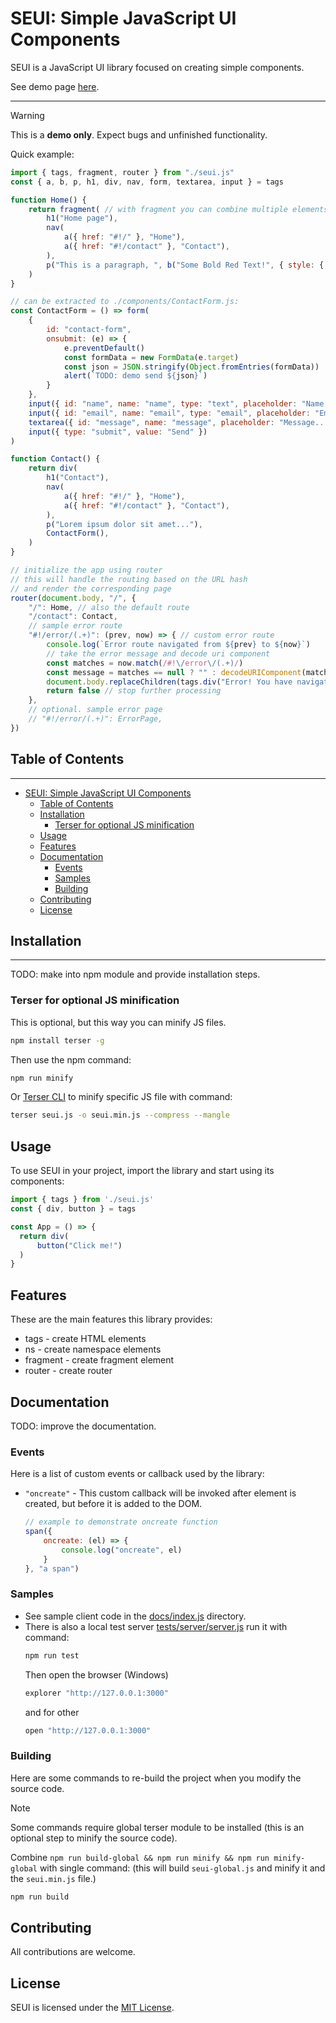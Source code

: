 # SEUI: Simple JavaScript UI Components

SEUI is a JavaScript UI library focused on creating simple components.

See demo page [here](https://sehrentos.github.io/seui/).

---

> [!WARNING]
> This is a **demo only**. Expect bugs and unfinished functionality.

Quick example:
```javascript
import { tags, fragment, router } from "./seui.js"
const { a, b, p, h1, div, nav, form, textarea, input } = tags

function Home() {
	return fragment( // with fragment you can combine multiple elements without rendering extra div
		h1("Home page"),
		nav(
			a({ href: "#!/" }, "Home"),
			a({ href: "#!/contact" }, "Contact"),
		),
		p("This is a paragraph, ", b("Some Bold Red Text!", { style: { color: "red" } }))
	)
}

// can be extracted to ./components/ContactForm.js:
const ContactForm = () => form(
	{
		id: "contact-form",
		onsubmit: (e) => {
			e.preventDefault()
			const formData = new FormData(e.target)
			const json = JSON.stringify(Object.fromEntries(formData))
			alert(`TODO: demo send ${json}`)
		}
	},
	input({ id: "name", name: "name", type: "text", placeholder: "Name...", required: "required", oninput: (e) => console.log(e.type, e.target.value) }),
	input({ id: "email", name: "email", type: "email", placeholder: "Email...", required: "required", oninput: (e) => console.log(e.type, e.target.value) }),
	textarea({ id: "message", name: "message", placeholder: "Message...", required: "required", oninput: (e) => console.log(e.type, e.target.value) }),
	input({ type: "submit", value: "Send" })
)

function Contact() {
	return div(
		h1("Contact"),
		nav(
			a({ href: "#!/" }, "Home"),
			a({ href: "#!/contact" }, "Contact"),
		),
		p("Lorem ipsum dolor sit amet..."),
		ContactForm(),
	)
}

// initialize the app using router
// this will handle the routing based on the URL hash
// and render the corresponding page
router(document.body, "/", {
	"/": Home, // also the default route
	"/contact": Contact,
	// sample error route
	"#!/error/(.+)": (prev, now) => { // custom error route
		console.log(`Error route navigated from ${prev} to ${now}`)
		// take the error message and decode uri component
		const matches = now.match(/#!\/error\/(.+)/)
		const message = matches == null ? "" : decodeURIComponent(matches[1])
		document.body.replaceChildren(tags.div("Error! You have navigated to the error page."), tags.pre(message))
		return false // stop further processing
	},
	// optional. sample error page
	// "#!/error/(.+)": ErrorPage,
})
```

## Table of Contents
-----------------

- [SEUI: Simple JavaScript UI Components](#seui-simple-javascript-ui-components)
	- [Table of Contents](#table-of-contents)
	- [Installation](#installation)
		- [Terser for optional JS minification](#terser-for-optional-js-minification)
	- [Usage](#usage)
	- [Features](#features)
	- [Documentation](#documentation)
		- [Events](#events)
		- [Samples](#samples)
		- [Building](#building)
	- [Contributing](#contributing)
	- [License](#license)

## Installation
---------------
TODO: make into npm module and provide installation steps.

### Terser for optional JS minification
This is optional, but this way you can minify JS files.
```bash
npm install terser -g
```
Then use the npm command:
```bash
npm run minify
```
Or [Terser CLI](https://www.npmjs.com/package/terser#command-line-usage) to minify specific JS file with command:
```bash
terser seui.js -o seui.min.js --compress --mangle
```

## Usage
To use SEUI in your project, import the library and start using its components:

```javascript
import { tags } from './seui.js'
const { div, button } = tags

const App = () => {
  return div(
      button("Click me!")
  )
}
```

## Features
These are the main features this library provides:
 - tags - create HTML elements
 - ns - create namespace elements
 - fragment - create fragment element
 - router - create router

## Documentation
TODO: improve the documentation.

### Events
Here is a list of custom events or callback used by the library:
 - `"oncreate"` - This custom callback will be invoked after element is created, but before it is added to the DOM.
	```javascript
	// example to demonstrate oncreate function
	span({
		oncreate: (el) => {
			console.log("oncreate", el)
		}
	}, "a span")
	```

### Samples
 - See sample client code in the [docs/index.js](docs/index.js) directory.
 - There is also a local test server [tests/server/server.js](tests/server/server.js) run it with command:
	```bash
	npm run test
	```
	Then open the browser (Windows)
	```bash
	explorer "http://127.0.0.1:3000"
	```
	and for other
	```bash
	open "http://127.0.0.1:3000"
	```

### Building
Here are some commands to re-build the project when you modify the source code.

> [!NOTE]
> Some commands require global terser module to be installed (this is an optional step to minify the source code).

Combine `npm run build-global && npm run minify && npm run minify-global` with single command:
(this will build `seui-global.js` and minify it and the `seui.min.js` file.)

```bash
npm run build
```

## Contributing
All contributions are welcome.

## License
SEUI is licensed under the [MIT License](LICENSE).
